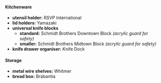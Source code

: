 #### Kitchenware

- **utensil holder:** RSVP International
- **lid holders:** Yamazaki
- **universal knife blocks**
	- **standard:** Schmidt Brothers Downtown Block *(acrylic guard for safety)*
	- **smaller:** Schmidt Brothers Midtown Block *(acrylic guard for safety)*
- **knife drawer organiser:** Knife Dock

#### Storage

- **metal wire shelves:** Whitmer
- **bread box:** Brabantia 